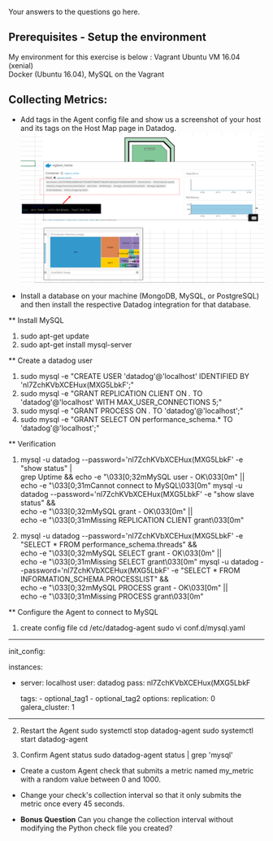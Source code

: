 Your answers to the questions go here.

## Prerequisites - Setup the environment
My environment for this exercise is below :
  Vagrant Ubuntu VM 16.04 (xenial)  
  Docker (Ubuntu 16.04), MySQL on the Vagrant
  
## Collecting Metrics:

* Add tags in the Agent config file and show us a screenshot of your host and its tags on the Host Map page in Datadog.
![HostMap](HostMap_Karino.PNG)

* Install a database on your machine (MongoDB, MySQL, or PostgreSQL) and then install the respective Datadog integration for that database.

** Install MySQL
1) sudo apt-get update
2) sudo apt-get install mysql-server

** Create a datadog user
1) sudo mysql -e "CREATE USER 'datadog'@'localhost' IDENTIFIED BY 'nl7ZchKVbXCEHux(MXG5LbkF';"
2) sudo mysql -e "GRANT REPLICATION CLIENT ON *.* TO 'datadog'@'localhost' WITH MAX_USER_CONNECTIONS 5;"
3) sudo mysql -e "GRANT PROCESS ON *.* TO 'datadog'@'localhost';"
4) sudo mysql -e "GRANT SELECT ON performance_schema.* TO 'datadog'@'localhost';"

** Verification
1) mysql -u datadog --password='nl7ZchKVbXCEHux(MXG5LbkF' -e "show status" | \
grep Uptime && echo -e "\033[0;32mMySQL user - OK\033[0m" || \
echo -e "\033[0;31mCannot connect to MySQL\033[0m"
mysql -u datadog --password='nl7ZchKVbXCEHux(MXG5LbkF' -e "show slave status" && \
echo -e "\033[0;32mMySQL grant - OK\033[0m" || \
echo -e "\033[0;31mMissing REPLICATION CLIENT grant\033[0m"

2) mysql -u datadog --password='nl7ZchKVbXCEHux(MXG5LbkF' -e "SELECT * FROM performance_schema.threads" && \
echo -e "\033[0;32mMySQL SELECT grant - OK\033[0m" || \
echo -e "\033[0;31mMissing SELECT grant\033[0m"
mysql -u datadog --password='nl7ZchKVbXCEHux(MXG5LbkF' -e "SELECT * FROM INFORMATION_SCHEMA.PROCESSLIST" && \
echo -e "\033[0;32mMySQL PROCESS grant - OK\033[0m" || \
echo -e "\033[0;31mMissing PROCESS grant\033[0m"

** Configure the Agent to connect to MySQL
1) create config file
 cd /etc/datadog-agent
 sudo vi conf.d/mysql.yaml
---------------------------------
init_config:

instances:
  - server: localhost
    user: datadog
    pass: nl7ZchKVbXCEHux(MXG5LbkF
    
    tags:
        - optional_tag1
        - optional_tag2
    options:
      replication: 0
      galera_cluster: 1
---------------------------------

2) Restart the Agent
   sudo systemctl stop datadog-agent
   sudo systemctl start datadog-agent

3) Confirm Agent status 
  sudo datadog-agent status | grep 'mysql'

* Create a custom Agent check that submits a metric named my_metric with a random value between 0 and 1000.

* Change your check's collection interval so that it only submits the metric once every 45 seconds.


* **Bonus Question** Can you change the collection interval without modifying the Python check file you created?
